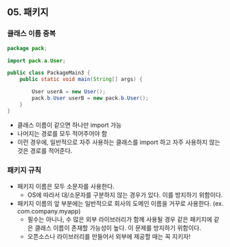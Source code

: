 ## 05. 패키지

### 클래스 이름 중복
```java
package pack;

import pack.a.User;

public class PackageMain3 {
    public static void main(String[] args) {

        User userA = new User();
        pack.b.User userB = new pack.b.User();
    }
}

```
- 클래스 이름이 같으면 하나만 import 가능
- 나머지는 경로를 모두 적어주어야 함
- 이런 경우에, 일반적으로 자주 사용하는 클래스를 import 하고 자주 사용하지 않는 것은 경로를 적어준다.


### 패키지 규칙
- 패키지 이름은 모두 소문자를 사용한다.
  - OS에 따라서 대/소문자를 구분하지 않는 경우가 있다. 이를 방지하기 위함이다.
- 패키지 이름의 앞 부분에는 일반적으로 회사의 도메인 이름을 거꾸로 사용한다. (ex. com.company.myapp)
  - 필수는 아니나, 수 많은 외부 라이브러리가 함께 사용될 경우 같은 패키지에 같은 클래스 이름이 존재할 가능성이 높다. 이 문제를 방지하기 위함이다.
  - 오픈소스나 라이브러리를 만들어서 외부에 제공할 때는 꼭 지키자!

